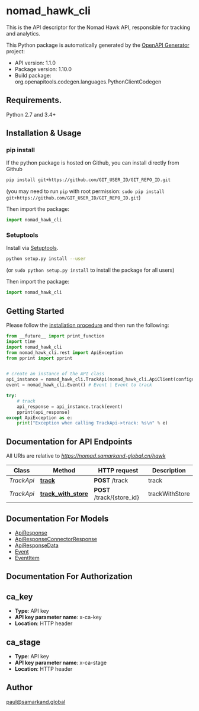 # nomad_hawk_cli
This is the API descriptor for the Nomad Hawk API, responsible for tracking and analytics.

This Python package is automatically generated by the [OpenAPI Generator](https://openapi-generator.tech) project:

- API version: 1.1.0
- Package version: 1.10.0
- Build package: org.openapitools.codegen.languages.PythonClientCodegen

## Requirements.

Python 2.7 and 3.4+

## Installation & Usage
### pip install

If the python package is hosted on Github, you can install directly from Github

```sh
pip install git+https://github.com/GIT_USER_ID/GIT_REPO_ID.git
```
(you may need to run `pip` with root permission: `sudo pip install git+https://github.com/GIT_USER_ID/GIT_REPO_ID.git`)

Then import the package:
```python
import nomad_hawk_cli 
```

### Setuptools

Install via [Setuptools](http://pypi.python.org/pypi/setuptools).

```sh
python setup.py install --user
```
(or `sudo python setup.py install` to install the package for all users)

Then import the package:
```python
import nomad_hawk_cli
```

## Getting Started

Please follow the [installation procedure](#installation--usage) and then run the following:

```python
from __future__ import print_function
import time
import nomad_hawk_cli
from nomad_hawk_cli.rest import ApiException
from pprint import pprint


# create an instance of the API class
api_instance = nomad_hawk_cli.TrackApi(nomad_hawk_cli.ApiClient(configuration))
event = nomad_hawk_cli.Event() # Event | Event to track

try:
    # track
    api_response = api_instance.track(event)
    pprint(api_response)
except ApiException as e:
    print("Exception when calling TrackApi->track: %s\n" % e)

```

## Documentation for API Endpoints

All URIs are relative to *https://nomad.samarkand-global.cn/hawk*

Class | Method | HTTP request | Description
------------ | ------------- | ------------- | -------------
*TrackApi* | [**track**](docs/TrackApi.md#track) | **POST** /track | track
*TrackApi* | [**track_with_store**](docs/TrackApi.md#track_with_store) | **POST** /track/{store_id} | trackWithStore


## Documentation For Models

 - [ApiResponse](docs/ApiResponse.md)
 - [ApiResponseConnectorResponse](docs/ApiResponseConnectorResponse.md)
 - [ApiResponseData](docs/ApiResponseData.md)
 - [Event](docs/Event.md)
 - [EventItem](docs/EventItem.md)


## Documentation For Authorization


## ca_key

- **Type**: API key
- **API key parameter name**: x-ca-key
- **Location**: HTTP header


## ca_stage

- **Type**: API key
- **API key parameter name**: x-ca-stage
- **Location**: HTTP header


## Author

paul@samarkand.global


